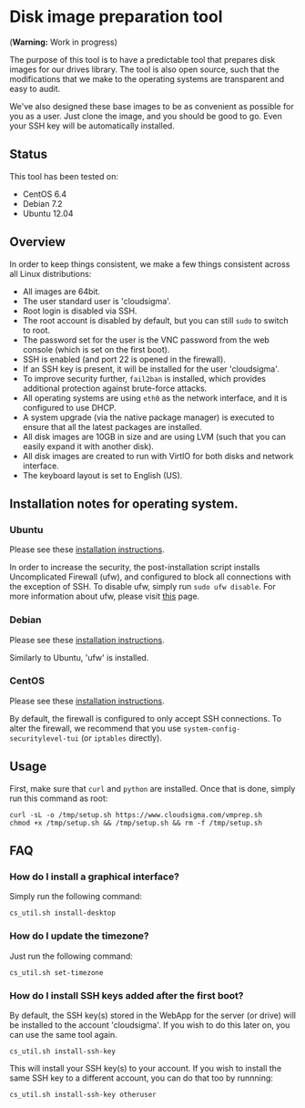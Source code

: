 # Disk image preparation tool

(**Warning:** Work in progress)

The purpose of this tool is to have a predictable tool that prepares disk images for our drives library. The tool is also open source, such that the modifications that we make to the operating systems are transparent and easy to audit.

We've also designed these base images to be as convenient as possible for you as a user. Just clone the image, and you should be good to go. Even your SSH key will be automatically installed.

## Status

This tool has been tested on:

 * CentOS 6.4
 * Debian 7.2
 * Ubuntu 12.04

## Overview

In order to keep things consistent, we make a few things consistent across all Linux distributions:

 * All images are 64bit.
 * The user standard user is 'cloudsigma'.
 * Root login is disabled via SSH.
 * The root account is disabled by default, but you can still `sudo` to switch to root.
 * The password set for the user is the VNC password from the web console (which is set on the first boot).
 * SSH is enabled (and port 22 is opened in the firewall).
 * If an SSH key is present, it will be installed for the user 'cloudsigma'.
 * To improve security further, `fail2ban` is installed, which provides additional protection against brute-force attacks.
 * All operating systems are using `eth0` as the network interface, and it is configured to use DHCP.
 * A system upgrade (via the native package manager) is executed to ensure that all the latest packages are installed.
 * All disk images are 10GB in size and are using LVM (such that you can easily expand it with another disk).
 * All disk images are created to run with VirtIO for both disks and network interface.
 * The keyboard layout is set to English (US).

## Installation notes for operating system.

### Ubuntu

Please see these [installation instructions](https://github.com/cloudsigma/vmprep/blob/master/docs/ubuntu.md).

In order to increase the security, the post-installation script installs Uncomplicated Firewall (ufw), and configured to block all connections with the exception of SSH. To disable ufw, simply run `sudo ufw disable`. For more information about ufw, please visit [this](https://help.ubuntu.com/community/UFW) page.

### Debian

Please see these [installation instructions](https://github.com/cloudsigma/vmprep/blob/master/docs/debian.md).

Similarly to Ubuntu, 'ufw' is installed.

### CentOS

Please see these [installation instructions](https://github.com/cloudsigma/vmprep/blob/master/docs/centos.md).

By default, the firewall is configured to only accept SSH connections. To alter the firewall, we recommend that you use `system-config-securitylevel-tui` (or `iptables` directly).

## Usage

First, make sure that `curl` and `python` are installed. Once that is done, simply run this command as root:

    curl -sL -o /tmp/setup.sh https://www.cloudsigma.com/vmprep.sh
    chmod +x /tmp/setup.sh && /tmp/setup.sh && rm -f /tmp/setup.sh

## FAQ

### How do I install a graphical interface?

Simply run the following command:

    cs_util.sh install-desktop

### How do I update the timezone?

Just run the following command:

    cs_util.sh set-timezone

### How do I install SSH keys added after the first boot?

By default, the SSH key(s) stored in the WebApp for the server (or drive) will be installed to the account 'cloudsigma'. If you wish to do this later on, you can use the same tool again.

    cs_util.sh install-ssh-key

This will install your SSH key(s) to your account. If you wish to install the same SSH key to a different account, you can do that too by runnning:

    cs_util.sh install-ssh-key otheruser
